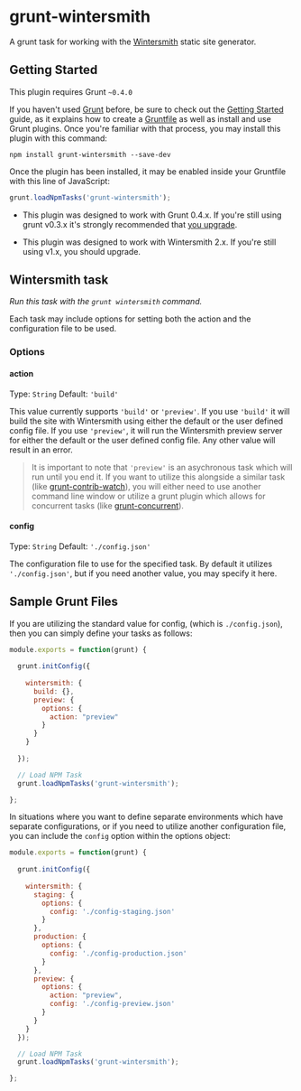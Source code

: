 # grunt-wintersmith

A grunt task for working with the [Wintersmith](https://github.com/jnordberg/wintersmith) static site generator.

## Getting Started
This plugin requires Grunt `~0.4.0`

If you haven't used [Grunt](http://gruntjs.com/) before, be sure to check out the [Getting Started](http://gruntjs.com/getting-started) guide, as it explains how to create a [Gruntfile](http://gruntjs.com/sample-gruntfile) as well as install and use Grunt plugins. Once you're familiar with that process, you may install this plugin with this command:

```shell
npm install grunt-wintersmith --save-dev
```

Once the plugin has been installed, it may be enabled inside your Gruntfile with this line of JavaScript:

```js
grunt.loadNpmTasks('grunt-wintersmith');
```

* This plugin was designed to work with Grunt 0.4.x. If you're still using grunt v0.3.x it's strongly recommended that [you upgrade](http://gruntjs.com/upgrading-from-0.3-to-0.4).

* This plugin was designed to work with Wintersmith 2.x.  If you're still using v1.x, you should upgrade.

## Wintersmith task

_Run this task with the `grunt wintersmith` command._

Each task may include options for setting both the action and the configuration file to be used.

### Options

#### action

Type: `String`
Default: `'build'`

This value currently supports `'build'` or `'preview'`.  If you use `'build'` it will build the site with Wintersmith using either the default or the user defined config file.  If you use `'preview'`, it will run the Wintersmith preview server for either the default or the user defined config file.  Any other value will result in an error.

> It is important to note that `'preview'` is an asychronous task which will run until you end it.  If you want to utilize this alongside a similar task (like [grunt-contrib-watch](https://github.com/gruntjs/grunt-contrib-watch)), you will either need to use another command line window or utilize a grunt plugin which allows for concurrent tasks (like [grunt-concurrent](https://github.com/sindresorhus/grunt-concurrent)).

#### config

Type: `String`
Default: `'./config.json'`

The configuration file to use for the specified task.  By default it utilizes `'./config.json'`, but if you need another value, you may specify it here.

## Sample Grunt Files

If you are utilizing the standard value for config, (which is `./config.json`), then you can simply define your tasks as follows:

```js
module.exports = function(grunt) {
  
  grunt.initConfig({
    
    wintersmith: {
      build: {},
      preview: {
        options: {
          action: "preview"
        }
      }
    }
    
  });

  // Load NPM Task
  grunt.loadNpmTasks('grunt-wintersmith');

};
```

In situations where you want to define separate environments which have separate configurations, or if you need to utilize another configuration file, you can include the `config` option within the options object:

```js
module.exports = function(grunt) {
  
  grunt.initConfig({
    
    wintersmith: {
      staging: {
        options: {
          config: './config-staging.json'
        }
      },
      production: {
        options: {
          config: './config-production.json'
        }
      },
      preview: {
        options: {
          action: "preview",
          config: './config-preview.json'
        }
      }
    } 
  });

  // Load NPM Task
  grunt.loadNpmTasks('grunt-wintersmith');

};
```
